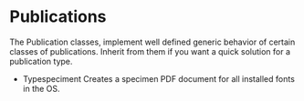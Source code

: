# Publications
The Publication classes, implement well defined generic behavior of certain classes of publications. Inherit from them if you want a quick solution for a publication type.

* Typespeciment Creates a specimen PDF document for all installed fonts in the OS.


